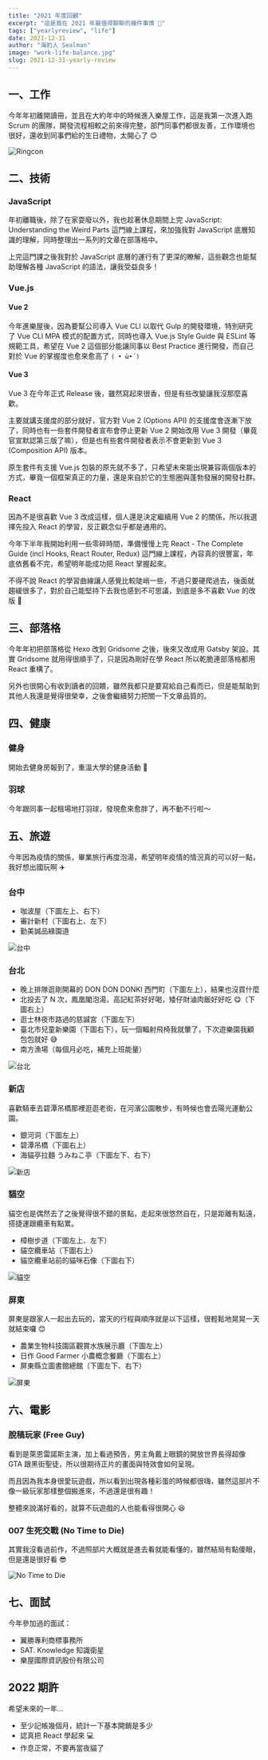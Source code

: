 ```yaml
---
title: "2021 年度回顧"
excerpt: "這是我在 2021 年最值得聊聊的幾件事情 🎉"
tags: ["yearlyreview", "life"]
date: 2021-12-31
author: "海豹人 Sealman"
image: "work-life-balance.jpg"
slug: 2021-12-31-yearly-review
---
```


## 一、工作

今年年初離開讀冊，並且在大約年中的時候進入樂屋工作，這是我第一次進入跑 Scrum 的團隊，開發流程相較之前來得完整，部門同事們都很友善，工作環境也很好，還收到同事們給的生日禮物，太開心了 😊

![Ringcon](https://i.imgur.com/zKW6qQN.jpg)

## 二、技術

### JavaScript

年初離職後，除了在家耍廢以外，我也趁著休息期間上完 JavaScript: Understanding the Weird Parts 這門線上課程，來加強我對 JavaScript 底層知識的理解，同時整理出一系列的文章在部落格中。

上完這門課之後我對於 JavaScript 底層的運行有了更深的瞭解，這些觀念也能幫助理解各種 JavaScript 的語法，讓我受益良多！

### Vue.js

#### Vue 2

今年進樂屋後，因為要幫公司導入 Vue CLI 以取代 Gulp 的開發環境，特別研究了 Vue CLI MPA 模式的配置方式，同時也導入 Vue.js Style Guide 與 ESLint 等規範工具，希望在 Vue 2 這個部分能讓同事以 Best Practice 進行開發，而自己對於 Vue 的掌握度也愈來愈高了 `( • ̀ω•́ )`

#### Vue 3

Vue 3 在今年正式 Release 後，雖然寫起來很香，但是有些改變讓我沒那麼喜歡。

主要就講支援度的部分就好，官方對 Vue 2 (Options API) 的支援度會逐漸下放了，同時也有一些套件開發者宣布會停止更新 Vue 2 開始改用 Vue 3 開發（畢竟官宣默認第三版了嘛），但是也有些套件開發者表示不會更新到 Vue 3 (Composition API) 版本。

原生套件有支援 Vue.js 包裝的原先就不多了，只希望未來能出現兼容兩個版本的方式，畢竟一個框架真正的力量，還是來自於它的生態圈與蓬勃發展的開發社群。

### React

因為不是很喜歡 Vue 3 改成這樣，個人還是決定繼續用 Vue 2 的關係，所以我選擇先投入 React 的學習，反正觀念似乎都是通用的。

今年下半年我開始利用一些零碎時間，準備慢慢上完 React - The Complete Guide (incl Hooks, React Router, Redux) 這門線上課程，內容真的很豐富，年底依舊看不完，希望明年能成功把 React 掌握起來。

不得不說 React 的學習曲線讓人感覺比較陡峭一些，不過只要硬爬過去，後面就趨緩很多了，對於自己能堅持下去我也感到不可思議，到底是多不喜歡 Vue 的改版 🫢

## 三、部落格

今年年初把部落格從 Hexo 改到 Gridsome 之後，後來又改成用 Gatsby 架設。其實 Gridsome 就用得很順手了，只是因為剛好在學 React 所以乾脆連部落格都用 React 重構了。

另外也很開心有收到讀者的回饋，雖然我都只是要寫給自己看而已，但是能幫助到其他人我還是覺得很榮幸，之後會繼續努力把關一下文章品質的。

## 四、健康

### 健身

開始去健身房報到了，重溫大學的健身活動 💪

### 羽球

今年跟同事一起租場地打羽球，發現愈來愈胖了，再不動不行啦～

## 五、旅遊

今年因為疫情的關係，畢業旅行再度泡湯，希望明年疫情的情況真的可以好一點，我好想出國玩啊 ✈️

### 台中

- 咖波屋（下圖左上、右下）
- 審計新村（下圖右上、左下）
- 勤美誠品綠園道

![台中](https://i.imgur.com/fgZqTFT.jpg)

### 台北

- 晚上排隊逛剛開幕的 DON DON DONKI 西門町（下圖左上），結果也沒買什麼
- 北投去了 N 次，鳳凰閣泡湯，高記紅茶好好喝，矮仔財滷肉飯好好吃 😋（下圖右上）
- 逛士林夜市路過的慈諴宮（下圖左下）
- 臺北市兒童新樂園（下圖右下），玩一個輻射飛椅我就暈了，下次遊樂園我顧包包就好 😅
- 南方漁場（每個月必吃，補充上班能量）

![台北](https://i.imgur.com/A8Kww8l.jpg)

### 新店

喜歡騎車去碧潭吊橋那裡逛逛老街，在河濱公園散步，有時候也會去陽光運動公園。

- 銀河洞（下圖左上）
- 碧潭吊橋（下圖右上）
- 海貓亭拉麵 うみねこ亭（下圖左下、右下）

![新店](https://i.imgur.com/osfyjwo.jpg)

### 貓空

貓空也是偶然去了之後覺得很不錯的景點，走起來很悠然自在，只是距離有點遠，搭捷運跟纜車有點累。

- 樟樹步道（下圖左上、左下）
- 貓空纜車站（下圖右上）
- 貓空纜車站前的貓咪石像（下圖右下）

![貓空](https://i.imgur.com/0su5eyl.jpg)

### 屏東

屏東是跟家人一起出去玩的，當天的行程與順序就是以下這樣，很輕鬆地晃晃一天就結束囉 😊

- 農業生物科技園區觀賞水族展示廳（下圖左上）
- 日作 Good Farmer 小農概念餐廳（下圖右上）
- 屏東縣立圖書館總館（下圖左下、右下）

![屏東](https://i.imgur.com/AHlJEkm.jpg)

## 六、電影

### 脫稿玩家 (Free Guy)

看到是萊恩雷諾斯主演，加上看過預告，男主角戴上眼鏡的開放世界長得超像 GTA 跟黑街聖徒，所以很期待正片的畫面與特效會如何呈現。

而且因為我本身很愛玩遊戲，所以看到出現各種彩蛋的時候都很嗨，雖然這部片不像一級玩家那樣整個搬進來，不過還是很有趣！

整體來說滿好看的，就算不玩遊戲的人也能看得很開心 😆

### 007 生死交戰 (No Time to Die)

其實我沒看過前作，不過照部片大概就是進去看就能看懂的，雖然結局有點傻眼，但是還是很好看 😎

![No Time to Die](https://i.imgur.com/2yoJcE7.jpg)

## 七、面試

今年參加過的面試：

- 翼勝專利商標事務所
- SAT. Knowledge 知識衛星
- 樂屋國際資訊股份有限公司

## 2022 期許

希望未來的一年…

- 至少記帳幾個月，統計一下基本開銷是多少
- 認真把 React 學起來 💻
- 作息正常，不要再當夜貓了
